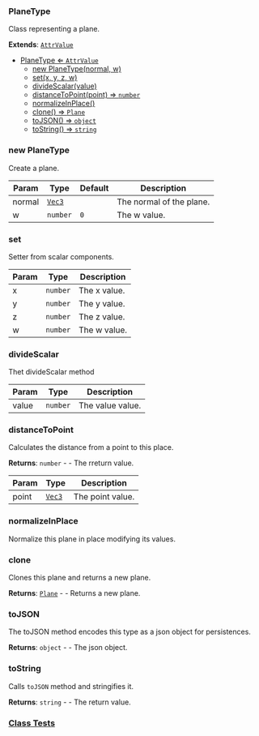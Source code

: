 <a name="PlaneType"></a>

### PlaneType 
Class representing a plane.


**Extends**: <code>[AttrValue](api/Math/AttrValue.md)</code>  

* [PlaneType ⇐ <code>AttrValue</code>](#PlaneType)
    * [new PlaneType(normal, w)](#new-PlaneType)
    * [set(x, y, z, w)](#set)
    * [divideScalar(value)](#divideScalar)
    * [distanceToPoint(point) ⇒ <code>number</code>](#distanceToPoint)
    * [normalizeInPlace()](#normalizeInPlace)
    * [clone() ⇒ <code>Plane</code>](#clone)
    * [toJSON() ⇒ <code>object</code>](#toJSON)
    * [toString() ⇒ <code>string</code>](#toString)

<a name="new_PlaneType_new"></a>

### new PlaneType
Create a plane.


| Param | Type | Default | Description |
| --- | --- | --- | --- |
| normal | <code>[Vec3](api/Math/Vec3.md)</code> |  | The normal of the plane. |
| w | <code>number</code> | <code>0</code> | The w value. |

<a name="PlaneType+set"></a>

### set
Setter from scalar components.



| Param | Type | Description |
| --- | --- | --- |
| x | <code>number</code> | The x value. |
| y | <code>number</code> | The y value. |
| z | <code>number</code> | The z value. |
| w | <code>number</code> | The w value. |

<a name="PlaneType+divideScalar"></a>

### divideScalar
Thet divideScalar method



| Param | Type | Description |
| --- | --- | --- |
| value | <code>number</code> | The value value. |

<a name="PlaneType+distanceToPoint"></a>

### distanceToPoint
Calculates the distance from a point to this place.


**Returns**: <code>number</code> - - The rreturn value.  

| Param | Type | Description |
| --- | --- | --- |
| point | <code>[Vec3](api/Math/Vec3.md)</code> | The point value. |

<a name="PlaneType+normalizeInPlace"></a>

### normalizeInPlace
Normalize this plane in place modifying its values.


<a name="PlaneType+clone"></a>

### clone
Clones this plane and returns a new plane.


**Returns**: <code>[Plane](api/SceneTree/Geometry/Shapes/Plane.md)</code> - - Returns a new plane.  
<a name="PlaneType+toJSON"></a>

### toJSON
The toJSON method encodes this type as a json object for persistences.


**Returns**: <code>object</code> - - The json object.  
<a name="PlaneType+toString"></a>

### toString
Calls `toJSON` method and stringifies it.


**Returns**: <code>string</code> - - The return value.  


### [Class Tests](api/Math/PlaneType.test)